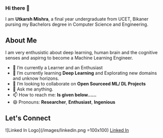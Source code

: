 ### Hi there 👋

I am **Utkarsh Mishra**, a final year undergraduate from UCET, Bikaner pursing my Bachelors degree in Computer Science and Engineering.

## About Me

I am very enthusistic about deep learning, human brain and the cognitive senses and aspirng to become a Machine Learning Engineer.

- 🔭 I’m currently a Learner and an Enthusiast
- 🌱 I’m currently learning **Deep Learning** and Explorating new domains and unknow horizons. 
- 👯 I’m looking to collaborate on **Open Sourceed ML/ DL Projects**
- 💬 Ask me anything.
- 📫 How to reach me: **Is given below......**
- 😄 Pronouns: **Researcher**, **Enthusiast**, **Ingenious**


## Let's Connect

![Linked In Logo](/images/linkedin.png =100x100) [Linked In](https://www.linkedin.com/in/um07/)


